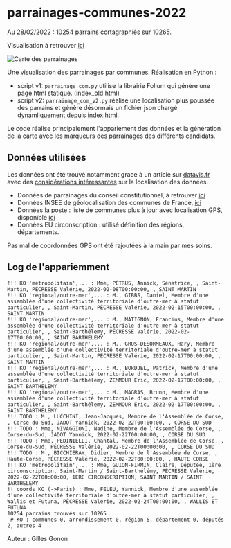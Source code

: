 # parrainages-communes-2022

Au 28/02/2022 : 10254 parrains cortagraphiés sur 10265.

Visualisation à retrouver [ici](https://giloop.github.io/parrainages-communes-2022/)

![Carte des parrainages](https://giloop.github.io/parrainages-communes-2022/parrainages-2022.jpg)

Une visualisation des parrainages par communes. 
Réalisation en Python : 
- script v1: `parrainage_com.py`  utilise la librairie Folium qui génère une page html statique. (index_old.html) 
- script v2: `parrainage_com_v2.py` réalise une localisation plus poussée des parrains et génère désormais un fichier json chargé dynamliquement depuis index.html.

Le code réalise principalement l'appariement des données et la génération de la carte avec les marqueurs des parrainages des différents candidats.

## Données utilisées

Les données ont été trouvé notamment grace à un article sur [datavis.fr](https://www.datavis.fr/) avec des [considérations intéressantes](https://www.datavis.fr/index.php?page=validate-your-data) sur la localisation des données.

- Données de parrainages du conseil constitutionnel, à retrouver [ici](https://presidentielle2022.conseil-constitutionnel.fr/les-parrainages/tous-les-parrainages-valides.html)
- Données INSEE de géolocalisation des communes de France, [ici](https://www.data.gouv.fr/fr/datasets/codes-insee-communes-g-olocalis-es/)
- Données la poste : liste de communes plus à jour avec localisation GPS, disponible [ici](https://datanova.legroupe.laposte.fr/explore/dataset/laposte_hexasmal/export/?disjunctive.code_commune_insee&disjunctive.nom_de_la_commune&disjunctive.code_postal&disjunctive.libell_d_acheminement&disjunctive.ligne_5)
- Données EU circonscription : utilisé définition des régions, départements.

Pas mal de coordonnées GPS ont été rajoutées à la main par mes soins. 

## Log de l'appariemment

```
!!! KO 'métropolitain',... : Mme, PÉTRUS, Annick, Sénatrice, , Saint-Martin, PÉCRESSE Valérie, 2022-02-08T00:00:00, , SAINT MARTIN
!!! KO 'régional/outre-mer',... : M., GIBBS, Daniel, Membre d'une assemblée d'une collectivité territoriale d'outre-mer à statut particulier, , Saint-Martin, PÉCRESSE Valérie, 2022-02-15T00:00:00, , SAINT MARTIN
!!! KO 'régional/outre-mer',... : M., MATIGNON, Francius, Membre d'une assemblée d'une collectivité territoriale d'outre-mer à statut particulier, , Saint-Barthélemy, PÉCRESSE Valérie, 2022-02-17T00:00:00, , SAINT BARTHELEMY
!!! KO 'régional/outre-mer',... : M., GROS-DESORMEAUX, Hary, Membre d'une assemblée d'une collectivité territoriale d'outre-mer à statut particulier, , Saint-Martin, PÉCRESSE Valérie, 2022-02-17T00:00:00, , SAINT MARTIN
!!! KO 'régional/outre-mer',... : M., BORDJEL, Patrick, Membre d'une assemblée d'une collectivité territoriale d'outre-mer à statut particulier, , Saint-Barthélemy, ZEMMOUR Éric, 2022-02-17T00:00:00, , SAINT BARTHELEMY
!!! KO 'régional/outre-mer',... : M., MAGRAS, Bruno, Membre d'une assemblée d'une collectivité territoriale d'outre-mer à statut particulier, , Saint-Barthélemy, ZEMMOUR Éric, 2022-02-17T00:00:00, , SAINT BARTHELEMY
!!! TODO : M., LUCCHINI, Jean-Jacques, Membre de l'Assemblée de Corse, , Corse-du-Sud, JADOT Yannick, 2022-02-22T00:00:00, , CORSE DU SUD
!!! TODO : Mme, NIVAGGIONI, Nadine, Membre de l'Assemblée de Corse, , Corse-du-Sud, JADOT Yannick, 2022-02-22T00:00:00, , CORSE DU SUD
!!! TODO : Mme, PEDINIELLI, Chantal, Membre de l'Assemblée de Corse, , Corse-du-Sud, PÉCRESSE Valérie, 2022-02-22T00:00:00, , CORSE DU SUD
!!! TODO : M., BICCHIERAY, Didier, Membre de l'Assemblée de Corse, , Haute-Corse, PÉCRESSE Valérie, 2022-02-22T00:00:00, , HAUTE CORSE
!!! KO 'métropolitain',... : Mme, GUION-FIRMIN, Claire, Députée, 1ère circonscription, Saint-Martin / Saint-Barthélémy, PÉCRESSE Valérie, 2022-02-22T00:00:00, 1ERE CIRCONSCRIPTION, SAINT MARTIN / SAINT BARTHELEMY
!! coords KO (->Paris) : Mme, FELEU, Yannick, Membre d'une assemblée d'une collectivité territoriale d'outre-mer à statut particulier, , Wallis et Futuna, PÉCRESSE Valérie, 2022-02-24T00:00:00, , WALLIS ET FUTUNA
10254 parrains trouvés sur 10265
 # KO : communes 0, arrondissement 0, région 5, département 0, députés 2, autres 4
```

Auteur : Gilles Gonon
